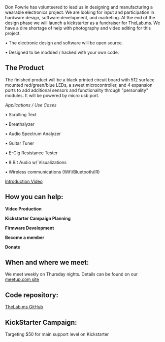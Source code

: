 Don Powrie has volunteered to lead us in designing and manufacturing a
wearable electronics project. We are looking for input and participation
in hardware design, software development, and marketing. At the end of
the design phase we will launch a kickstarter as a fundraiser for
TheLab.ms. We have a dire shortage of help with photography and video
editing for this project.

• The electronic design and software will be open source.

• Designed to be modded / hacked with your own code.

The Product
-----------

The finished product will be a black printed circuit board with 512
surface mounted red/green/blue LEDs, a sweet microcontroller, and 4
expansion ports to add additional sensors and functionality through
"personality" modules. It will be powered by micro usb port.

*Applications / Use Cases*

• Scrolling Text

• Breathalyzer

• Audio Spectrum Analyzer

• Guitar Tuner

• E-Cig Resistance Tester

• 8 Bit Audio w/ Visualizations

• Wireless communications (Wifi/Bluetooth/IR)

[Introduction Video](https://www.youtube.com/watch?v=eUPv_wPM0E0)

How you can help:
-----------------

**Video Production**

**Kickstarter Campaign Planning**

**Firmware Development**

**Become a member**

**Donate**

When and where we meet:
-----------------------

We meet weekly on Thursday nights. Details can be found on our
[meetup.com site](http://www.meetup.com/TheLab-ms/)

Code repository:
----------------

[TheLab.ms GitHub](https://github.com/PlanoHackerSpace)

KickStarter Campaign:
---------------------

Targeting \$50 for main support level on Kickstarter

